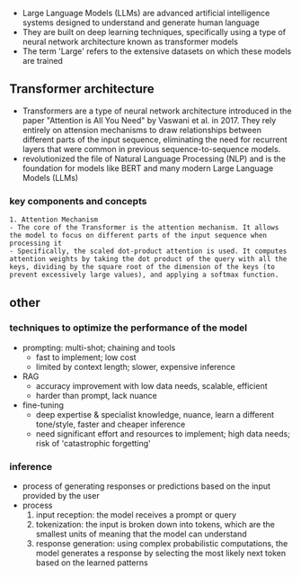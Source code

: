 - Large Language Models (LLMs) are advanced artificial intelligence systems designed to understand and generate human language
- They are built on deep learning techniques, specifically using a type of neural network architecture known as transformer models
- The term 'Large' refers to the extensive datasets on which these models are trained

## Transformer architecture

- Transformers are a type of neural network architecture introduced in the paper "Attention is All You Need" by Vaswani et al. in 2017. They rely entirely on attension mechanisms to draw relationships between different parts of the input sequence, eliminating the need for recurrent layers that were common in previous sequence-to-sequence models.
- revolutionized the file of Natural Language Processing (NLP) and is the foundation for models like BERT and many modern Large Language Models (LLMs)

### key components and concepts

    1. Attention Mechanism
    - The core of the Transformer is the attention mechanism. It allows the model to focus on different parts of the input sequence when processing it
    - Specifically, the scaled dot-product attention is used. It computes attention weights by taking the dot product of the query with all the keys, dividing by the square root of the dimension of the keys (to prevent excessively large values), and applying a softmax function.

## other

### techniques to optimize the performance of the model

- prompting: multi-shot; chaining and tools
  - fast to implement; low cost
  - limited by context length; slower, expensive inference
- RAG
  - accuracy improvement with low data needs, scalable, efficient
  - harder than prompt, lack nuance
- fine-tuning
  - deep expertise & specialist knowledge, nuance, learn a different tone/style, faster and cheaper inference
  - need significant effort and resources to implement; high data needs; risk of 'catastrophic forgetting'

### inference

- process of generating responses or predictions based on the input provided by the user
- process
  1.  input reception: the model receives a prompt or query
  2.  tokenization: the input is broken down into tokens, which are the smallest units of meaning that the model can understand
  3.  response generation: using complex probabilistic computations, the model generates a response by selecting the most likely next token based on the learned patterns

